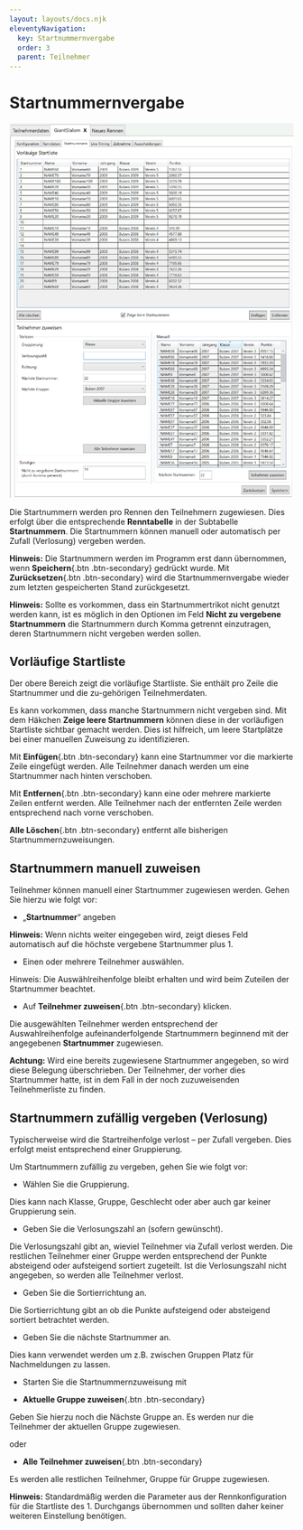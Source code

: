 ```yaml
---
layout: layouts/docs.njk
eleventyNavigation:
  key: Startnummernvergabe
  order: 3
  parent: Teilnehmer
---
```


#	Startnummernvergabe

![Daten-Import](../../assets/images/de/startnummernvergabe.png)

Die Startnummern werden pro Rennen den Teilnehmern zugewiesen. Dies erfolgt über die entsprechende **Renntabelle** in der Subtabelle **Startnummern**. Die Startnummern können manuell oder automatisch per Zufall (Verlosung) vergeben werden.

**Hinweis:** Die Startnummern werden im Programm erst dann übernommen, wenn **Speichern**{.btn .btn-secondary} gedrückt wurde. Mit **Zurücksetzen**{.btn .btn-secondary} wird die Startnummernvergabe wieder zum letzten gespeicherten Stand zurückgesetzt.

**Hinweis:** Sollte es vorkommen, dass ein Startnummertrikot nicht genutzt werden kann, ist es möglich in den Optionen im Feld **Nicht zu vergebene Startnummern** die Startnummern durch Komma getrennt einzutragen, deren Startnummern nicht vergeben werden sollen.

## Vorläufige Startliste

Der obere Bereich zeigt die vorläufige Startliste. Sie enthält pro Zeile die Startnummer und die zu-gehörigen Teilnehmerdaten. 

Es kann vorkommen, dass manche Startnummern nicht vergeben sind. Mit dem Häkchen **Zeige leere Startnummern** können diese in der vorläufigen Startliste sichtbar gemacht werden. Dies ist hilfreich, um leere Startplätze bei einer manuellen Zuweisung zu identifizieren.

Mit **Einfügen**{.btn .btn-secondary} kann eine Startnummer vor die markierte Zeile eingefügt werden. Alle Teilnehmer danach werden um eine Startnummer nach hinten verschoben.

Mit **Entfernen**{.btn .btn-secondary} kann eine oder mehrere markierte Zeilen entfernt werden. Alle Teilnehmer nach der entfernten Zeile werden entsprechend nach vorne verschoben.

**Alle Löschen**{.btn .btn-secondary} entfernt alle bisherigen Startnummernzuweisungen.

##	Startnummern manuell zuweisen

Teilnehmer können manuell einer Startnummer zugewiesen werden. Gehen Sie hierzu wie folgt vor:

-	„**Startnummer**“ angeben

**Hinweis:** Wenn nichts weiter eingegeben wird, zeigt dieses Feld automatisch auf die höchste vergebene Startnummer plus 1. 

-	Einen oder mehrere Teilnehmer auswählen.

Hinweis: Die Auswählreihenfolge bleibt erhalten und wird beim Zuteilen der Startnummer beachtet. 
-	Auf **Teilnehmer zuweisen**{.btn .btn-secondary} klicken. 

Die ausgewählten Teilnehmer werden entsprechend der Auswahlreihenfolge aufeinanderfolgende Startnummern beginnend mit der angegebenen **Startnummer** zugewiesen.

**Achtung:** Wird eine bereits zugewiesene Startnummer angegeben, so wird diese Belegung überschrieben. Der Teilnehmer, der vorher dies Startnummer hatte, ist in dem Fall in der noch zuzuweisenden Teilnehmerliste zu finden.

##	Startnummern zufällig vergeben (Verlosung)

Typischerweise wird die Startreihenfolge verlost – per Zufall vergeben. Dies erfolgt meist entsprechend einer Gruppierung.

Um Startnummern zufällig zu vergeben, gehen Sie wie folgt vor:

-	Wählen Sie die Gruppierung. 

Dies kann nach Klasse, Gruppe, Geschlecht oder aber auch gar keiner Gruppierung sein.

-	Geben Sie die Verlosungszahl an (sofern gewünscht).

Die Verlosungszahl gibt an, wieviel Teilnehmer via Zufall verlost werden. Die restlichen Teilnehmer einer Gruppe werden entsprechend der Punkte absteigend oder aufsteigend sortiert zugeteilt. Ist die Verlosungszahl nicht angegeben, so werden alle Teilnehmer verlost.

-	Geben Sie die Sortierrichtung an.

Die Sortierrichtung gibt an ob die Punkte aufsteigend oder absteigend sortiert betrachtet werden.

-	Geben Sie die nächste Startnummer an.

Dies kann verwendet werden um z.B. zwischen Gruppen Platz für Nachmeldungen zu lassen.

-	Starten Sie die Startnummernzuweisung mit 

  -	**Aktuelle Gruppe zuweisen**{.btn .btn-secondary}

Geben Sie hierzu noch die Nächste Gruppe an. Es werden nur die Teilnehmer der aktuellen Gruppe zugewiesen.

oder 

-	**Alle Teilnehmer zuweisen**{.btn .btn-secondary}

Es werden alle restlichen Teilnehmer, Gruppe für Gruppe zugewiesen.

**Hinweis:** Standardmäßig werden die Parameter aus der Rennkonfiguration für die Startliste des 1. Durchgangs übernommen und sollten daher keiner weiteren Einstellung benötigen.
